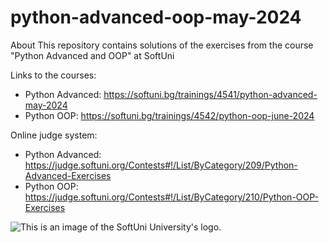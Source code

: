 # python-advanced-oop-may-2024
About This repository contains solutions of the exercises from the course "Python Advanced and OOP" at SoftUni

Links to the courses:<br>
- Python Advanced: https://softuni.bg/trainings/4541/python-advanced-may-2024<br>
- Python OOP: https://softuni.bg/trainings/4542/python-oop-june-2024

Online judge system:<br>
- Python Advanced: https://judge.softuni.org/Contests#!/List/ByCategory/209/Python-Advanced-Exercises<br>
- Python OOP: https://judge.softuni.org/Contests#!/List/ByCategory/210/Python-OOP-Exercises

<img src = "https://user-images.githubusercontent.com/114125135/192135940-ccc73c86-8f33-41c5-9b84-0c1e2b434f5b.png" alt = "This is an image of the SoftUni University's logo.">

